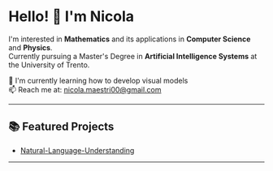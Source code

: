 # Hello! 👋 I'm Nicola

I'm interested in **Mathematics** and its applications in **Computer Science** and **Physics**.  
Currently pursuing a Master's Degree in **Artificial Intelligence Systems** at the University of Trento.

🔭 I'm currently learning how to develop visual models  
📫 Reach me at: nicola.maestri00@gmail.com

---

## 📚 Featured Projects
- [Natural-Language-Understanding](https://github.com/NicolaMaestri00/Natural-Language-Understanding)

---

<!--
## 🛠️ Technologies & Tools

### Programming Languages
![Python](https://img.shields.io/badge/-Python-3776AB?style=flat-square&logo=python&logoColor=white)
![C++](https://img.shields.io/badge/-C++-00599C?style=flat-square&logo=cplusplus&logoColor=white)
![Java](https://img.shields.io/badge/-Java-007396?style=flat-square&logo=java&logoColor=white)

### ML/AI Frameworks
![PyTorch](https://img.shields.io/badge/-PyTorch-EE4C2C?style=flat-square&logo=pytorch&logoColor=white)
![TensorFlow](https://img.shields.io/badge/-TensorFlow-FF6F00?style=flat-square&logo=tensorflow&logoColor=white)
![Lightning](https://img.shields.io/badge/-Lightning-792EE5?style=flat-square&logo=pytorch-lightning&logoColor=white)
![Keras](https://img.shields.io/badge/-Keras-D00000?style=flat-square&logo=keras&logoColor=white)

### MLOps & Experiment Tracking
![Weights & Biases](https://img.shields.io/badge/-Weights%20&%20Biases-FFBE00?style=flat-square&logo=weightsandbiases&logoColor=black)
![MLflow](https://img.shields.io/badge/-MLflow-0194E2?style=flat-square&logo=mlflow&logoColor=white)

### DevOps & Infrastructure
![Git](https://img.shields.io/badge/-Git-F05032?style=flat-square&logo=git&logoColor=white)
![Docker](https://img.shields.io/badge/-Docker-2496ED?style=flat-square&logo=docker&logoColor=white)
![Bash](https://img.shields.io/badge/-Bash-4EAA25?style=flat-square&logo=gnu-bash&logoColor=white)
![Slurm](https://img.shields.io/badge/-Slurm-0099CC?style=flat-square&logo=linux&logoColor=white)
![VS Code](https://img.shields.io/badge/-VS%20Code-007ACC?style=flat-square&logo=visual-studio-code&logoColor=white)
![GitHub](https://img.shields.io/badge/-GitHub-181717?style=flat-square&logo=github&logoColor=white)

### Development Practices
![Git Flow](https://img.shields.io/badge/-Git%20Flow-F05032?style=flat-square&logo=git&logoColor=white)
![Python Packaging](https://img.shields.io/badge/-Python%20Packaging-3776AB?style=flat-square&logo=python&logoColor=white)

---

-->

<!--
Hello!👋 My name is Nicola.\
I'm interested in Mathematics and its applications in Computer Science and Physics.\
I'm enrolled in the Master's Degree course in Artificial Intelligence Systems at the University of Trento.

- 🔭 I’m currently learning how to develop visual models
- 📫 How to reach me: nicola.maestri00@gmail.com

# Ongoing Projects






**Skills:**
Analytical Skill  |  Flexibility  |  Attention to detail
-->
<!--
**NicolaMaestri00/NicolaMaestri00** is a ✨ _special_ ✨ repository because its `README.md` (this file) appears on your GitHub profile.

Here are some ideas to get you started:

- 🔭 I’m currently working on ...
- 🌱 I’m currently learning ...
- 👯 I’m looking to collaborate on ...
- 🤔 I’m looking for help with ...
- 💬 Ask me about ...
- 📫 How to reach me: ...
- 😄 Pronouns: ...
- ⚡ Fun fact: ...
-->
